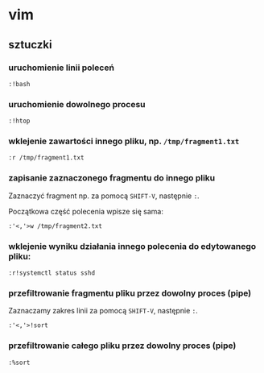 # vim


## sztuczki

### uruchomienie linii poleceń
```
:!bash
```

### uruchomienie dowolnego procesu
```
:!htop
```

### wklejenie zawartości innego pliku, np. `/tmp/fragment1.txt`
```
:r /tmp/fragment1.txt
```

### zapisanie zaznaczonego fragmentu do innego pliku
Zaznaczyć fragment np. za pomocą `SHIFT-V`, następnie `:`.

Początkowa część polecenia wpisze się sama:

```
:'<,'>w /tmp/fragment2.txt
```

### wklejenie wyniku działania innego polecenia do edytowanego pliku:
```
:r!systemctl status sshd
```

### przefiltrowanie fragmentu pliku przez dowolny proces (pipe)
Zaznaczamy zakres linii za pomocą `SHIFT-V`, następnie `:`.
```
:'<,'>!sort
```

### przefiltrowanie całego pliku przez dowolny proces (pipe)
```
:%sort
```

